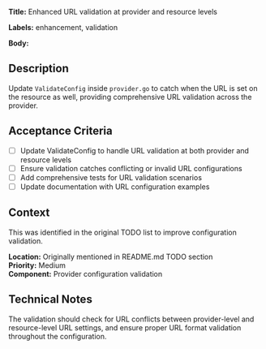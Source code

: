 **Title:** Enhanced URL validation at provider and resource levels

**Labels:** enhancement, validation

**Body:**
## Description

Update `ValidateConfig` inside `provider.go` to catch when the URL is set on the resource as well, providing comprehensive URL validation across the provider.

## Acceptance Criteria

- [ ] Update ValidateConfig to handle URL validation at both provider and resource levels
- [ ] Ensure validation catches conflicting or invalid URL configurations
- [ ] Add comprehensive tests for URL validation scenarios
- [ ] Update documentation with URL configuration examples

## Context

This was identified in the original TODO list to improve configuration validation.

**Location:** Originally mentioned in README.md TODO section  
**Priority:** Medium  
**Component:** Provider configuration validation

## Technical Notes

The validation should check for URL conflicts between provider-level and resource-level URL settings, and ensure proper URL format validation throughout the configuration.